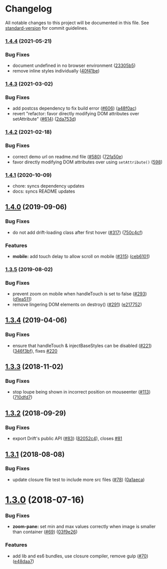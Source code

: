 # Changelog

All notable changes to this project will be documented in this file. See [standard-version](https://github.com/conventional-changelog/standard-version) for commit guidelines.

### [1.4.4](https://github.com/imgix/drift/compare/v1.4.3...v1.4.4) (2021-05-21)


### Bug Fixes

* document undefined in no browser environment ([23305b5](https://github.com/imgix/drift/commit/23305b5904c5c63df3d4894e51e8d20df0968da9))
* remove inline styles individually ([40f41be](https://github.com/imgix/drift/commit/40f41be6409986d2d3ab66c1b09b042481d2a5a1))

### [1.4.3](https://github.com/imgix/drift/compare/v1.4.2...v1.4.3) (2021-03-02)


### Bug Fixes

* add postcss dependency to fix build error ([#606](https://github.com/imgix/drift/issues/606)) ([a48f0ac](https://github.com/imgix/drift/commit/a48f0ac3e88fac5d4ced75636b70097167d8a9c9))
* revert "refactor: favor directly modifying DOM attributes over setAttribute" ([#614](https://github.com/imgix/drift/issues/614)) ([2da753d](https://github.com/imgix/drift/commit/2da753d28adee1f6a213437484babe0b8adcbf18))

### [1.4.2](https://github.com/imgix/drift/compare/v1.4.1...v1.4.2) (2021-02-18)


### Bug Fixes

* correct demo url on readme.md file ([#580](https://github.com/imgix/drift/issues/580)) ([72fa50e](https://github.com/imgix/drift/commit/72fa50ef984322169842cdb1cc2bc22239f4abc7))
* favor directly modifying DOM attributes over using `setAttribute()` ([598](https://github.com/imgix/drift/pull/598))

### [1.4.1](https://github.com/imgix/drift/compare/v1.4.0...v1.4.1) (2020-10-09)

* chore: syncs dependency updates
* docs: syncs README updates
 
## [1.4.0](https://github.com/imgix/drift/compare/v1.3.5...v1.4.0) (2019-09-06)


### Bug Fixes

* do not add drift-loading class after first hover ([#317](https://github.com/imgix/drift/issues/317)) ([750c4cf](https://github.com/imgix/drift/commit/750c4cf))


### Features

* **mobile:** add touch delay to allow scroll on mobile ([#315](https://github.com/imgix/drift/issues/315)) ([ceb6101](https://github.com/imgix/drift/commit/ceb6101))

### [1.3.5](https://github.com/imgix/drift/compare/v1.3.4...v1.3.5) (2019-08-02)


### Bug Fixes

* prevent zoom on mobile when handleTouch is set to false ([#293](https://github.com/imgix/drift/issues/293)) ([d1ea511](https://github.com/imgix/drift/commit/d1ea511))
* remove lingering DOM elements on destroy() ([#291](https://github.com/imgix/drift/issues/291)) ([e217752](https://github.com/imgix/drift/commit/e217752))

<a name="1.3.4"></a>
## [1.3.4](https://github.com/imgix/drift/compare/v1.3.3...v1.3.4) (2019-04-06)


### Bug Fixes

* ensure that handleTouch & injectBaseStyles can be disabled ([#221](https://github.com/imgix/drift/issues/221)) ([346f3bf](https://github.com/imgix/drift/commit/346f3bf)), fixes [#220](https://github.com/imgix/drift/issues/220)



<a name="1.3.3"></a>
## [1.3.3](https://github.com/imgix/drift/compare/v1.3.2...v1.3.3) (2018-11-02)


### Bug Fixes

* stop loupe being shown in incorrect position on mouseenter ([#113](https://github.com/imgix/drift/issues/113)) ([710dfd7](https://github.com/imgix/drift/commit/710dfd7))



<a name="1.3.2"></a>
## [1.3.2](https://github.com/imgix/drift/compare/v1.3.1...v1.3.2) (2018-09-29)


### Bug Fixes

* export Drift's public API ([#83](https://github.com/imgix/drift/issues/83)) ([82052c4](https://github.com/imgix/drift/commit/82052c4)), closes [#81](https://github.com/imgix/drift/issues/81)



<a name="1.3.1"></a>
## [1.3.1](https://github.com/imgix/drift/compare/v1.3.0...v1.3.1) (2018-08-08)


### Bug Fixes

* update closure file test to include more src files ([#78](https://github.com/imgix/drift/issues/78)) ([0a1aeca](https://github.com/imgix/drift/commit/0a1aeca))



<a name="1.3.0"></a>
# [1.3.0](https://github.com/imgix/drift/compare/v1.2.2...v1.3.0) (2018-07-16)


### Bug Fixes

* **zoom-pane:** set min and max values correctly when image is smaller than container ([#69](https://github.com/imgix/drift/issues/69)) ([03f9e26](https://github.com/imgix/drift/commit/03f9e26))


### Features

* add lib and es6 bundles, use closure compiler, remove gulp ([#70](https://github.com/imgix/drift/issues/70)) ([e48daa7](https://github.com/imgix/drift/commit/e48daa7))
